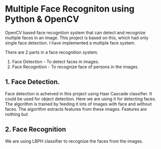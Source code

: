 # Multiple Face Recogniton using Python & OpenCV
OpenCV based face recognition system that can detect and recognize multiple faces in an image. This project is based on this, which had only single face detection. I have implemented a multiple face system.



There are 2 parts in a face recognition system.
  1. Face Detection - To detect faces in images.
  2. Face Recognition - To recognize face of  persons in the images.
  
## 1. Face Detection.
Face detection is acheived in this project using Haar Cascade classifier. It could be used for object detection. Here we are using it for detecting faces. The algorithm is trained by feeding it lots of images with face and without faces. The algorithm extracts features from these images. Features are nothing but 

## 2. Face Recognition
We are using LBPH classifier to recognize the faces from the images. 
